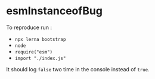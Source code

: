 # esmInstanceofBug

To reproduce run :
 - `npx lerna bootstrap`
 - `node`
 - `require("esm")`
 - `import "./index.js"`

It should log `false` two time in the console instead of `true`.
